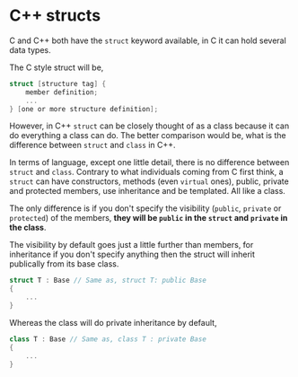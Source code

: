 # C++ structs

C and C++ both have the `struct` keyword available, in C it can hold several data types.

The C style struct will be,

```C
struct [structure tag] {
    member definition;
    ...
} [one or more structure definition];
```

However, in C++ `struct` can be closely thought of as a class because it can do everything a class can do. The better comparison would be, what is the difference between `struct` and `class` in C++.

In terms of language, except one little detail, there is no difference between `struct` and `class`. Contrary to what individuals coming from C first think, a `struct` can have constructors, methods (even `virtual` ones), public, private and protected members, use inheritance and be templated. All like a class.

The only difference is if you don't specify the visibility (`public`, `private` or `protected`) of the members, **they will be `public` in the `struct` and `private` in the class**.

The visibility by default goes just a little further than members, for inheritance if you don't specify anything then the struct will inherit publically from its base class.

```C++
struct T : Base // Same as, struct T: public Base
{
    ...
}
```

Whereas the class will do private inheritance by default,

```C++
class T : Base // Same as, class T : private Base
{
    ...
}
```
